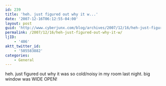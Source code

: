 ```yaml
---
id: 239
title: 'heh. just figured out why it w...'
date: '2007-12-16T06:12:55-04:00'
layout: post
guid: 'http://www.cyberjunx.com/blog/archives/2007/12/16/heh-just-figured-out-why-it-w/'
permalink: /2007/12/16/heh-just-figured-out-why-it-w/
ljID:
    - '406'
aktt_twitter_id:
    - '505583882'
categories:
    - General
---
```


heh. just figured out why it was so cold/noisy in my room last night. big window was WIDE OPEN!